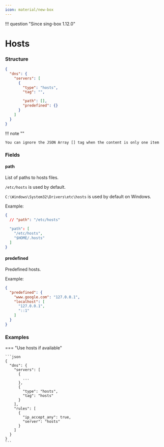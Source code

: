 ```yaml
---
icon: material/new-box
---
```


!!! question "Since sing-box 1.12.0"

# Hosts

### Structure

```json
{
  "dns": {
    "servers": [
      {
        "type": "hosts",
        "tag": "",

        "path": [],
        "predefined": {}
      }
    ]
  }
}
```

!!! note ""

    You can ignore the JSON Array [] tag when the content is only one item

### Fields

#### path

List of paths to hosts files.

`/etc/hosts` is used by default.

`C:\Windows\System32\Drivers\etc\hosts` is used by default on Windows.

Example:

```json
{
  // "path": "/etc/hosts"
  
  "path": [
    "/etc/hosts",
    "$HOME/.hosts"
  ]
}
```

#### predefined

Predefined hosts.

Example:

```json
{
  "predefined": {
    "www.google.com": "127.0.0.1",
    "localhost": [
      "127.0.0.1",
      "::1"
    ]
  }
}
```

### Examples

=== "Use hosts if available"

    ```json
    {
      "dns": {
        "servers": [
          {
            ...
          },
          {
            "type": "hosts",
            "tag": "hosts"
          }
        ],
        "rules": [
          {
            "ip_accept_any": true,
            "server": "hosts"
          }
        ]
      }
    }
    ```